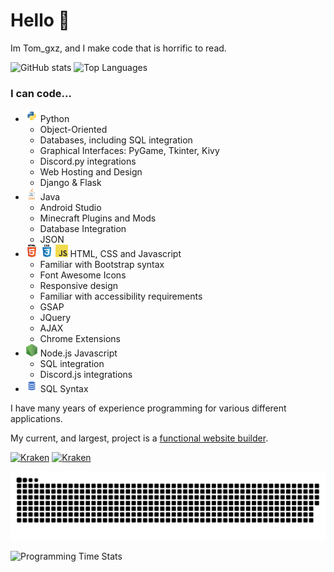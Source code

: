 # Hello 👋

Im Tom_gxz, and I make code that is horrific to read.

![GitHub stats](https://github-readme-stats.vercel.app/api?username=Tomgxz&show_icons=true&theme=holi&hide_border=true&bg_color=00000000&include_all_commits=false)
![Top Languages](https://github-readme-stats.vercel.app/api/top-langs/?username=Tomgxz&theme=holi&hide_border=true&bg_color=00000000&layout=compact)

### I can code...

- <code><img height="20" alt="python" src="https://raw.githubusercontent.com/github/explore/80688e429a7d4ef2fca1e82350fe8e3517d3494d/topics/python/python.png"></code> Python
  + Object-Oriented
  + Databases, including SQL integration
  + Graphical Interfaces: PyGame, Tkinter, Kivy
  + Discord.py integrations
  + Web Hosting and Design 
  + Django & Flask
- <code><img height="20" alt="java" src="https://raw.githubusercontent.com/github/explore/5b3600551e122a3277c2c5368af2ad5725ffa9a1/topics/java/java.png"></code> Java
  + Android Studio
  + Minecraft Plugins and Mods
  + Database Integration
  + JSON
- <code><img height="20" alt="html" src="https://raw.githubusercontent.com/github/explore/80688e429a7d4ef2fca1e82350fe8e3517d3494d/topics/html/html.png"></code> <code><img height="20" alt="css" src="https://raw.githubusercontent.com/github/explore/80688e429a7d4ef2fca1e82350fe8e3517d3494d/topics/css/css.png"></code> <code><img height="20" alt="javascript" src="https://raw.githubusercontent.com/github/explore/80688e429a7d4ef2fca1e82350fe8e3517d3494d/topics/javascript/javascript.png"></code> HTML, CSS and Javascript
  + Familiar with Bootstrap syntax
  + Font Awesome Icons
  + Responsive design
  + Familiar with accessibility requirements
  + GSAP
  + JQuery
  + AJAX
  + Chrome Extensions
- <code><img height="20" alt="nodejs" src="https://raw.githubusercontent.com/github/explore/80688e429a7d4ef2fca1e82350fe8e3517d3494d/topics/nodejs/nodejs.png"></code> Node.js Javascript
  + SQL integration
  + Discord.js integrations
- <code><img height="20" alt="sql" src="https://raw.githubusercontent.com/github/explore/80688e429a7d4ef2fca1e82350fe8e3517d3494d/topics/sql/sql.png"></code> SQL Syntax


I have many years of experience programming for various different applications.

My current, and largest, project is a [functional website builder](https://github.com/Tomgxz/Kraken).

[![Kraken](https://github-readme-stats.vercel.app/api/pin/?username=Tomgxz&repo=Kraken&theme=holi&show_icons=true&hide_border=true&bg_color=00000000)](https://www.github.com/Tomgxz/Kraken)
[![Kraken](https://github-readme-stats.vercel.app/api/pin/?username=Tomgxz&repo=SchwimbleGromp-v2&theme=holi&show_icons=true&hide_border=true&bg_color=00000000)](https://www.github.com/Tomgxz/SchwimbleGromp-v2)

<picture>
  <source media="(prefers-color-scheme: dark)" srcset="github-user-contribution.svg" />
  <source media="(prefers-color-scheme: light)" srcset="github-user-contribution-light.svg" />
  <img alt="github-snake" src="github-user-contribution.svg" />
</picture>

![Programming Time Stats](https://github-readme-stats.vercel.app/api/wakatime?username=tom_gxz&theme=holi&hide_border=true&bg_color=00000000&custom_title=Programming%20Time) 


<!--
<a href="https://twitter.com/">
  <img align="right" alt="Twitter" width="21px" src="https://upload.wikimedia.org/wikipedia/commons/thumb/6/6f/Logo_of_Twitter.svg/768px-Logo_of_Twitter.svg.png?20220821125553" />
</a>-->
